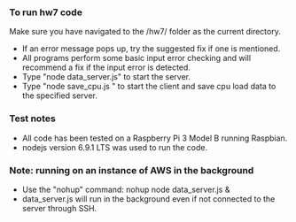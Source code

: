 ### To run hw7 code
Make sure you have navigated to the /hw7/ folder as the current directory.
* If an error message pops up, try the suggested fix if one is mentioned.
* All programs perform some basic input error checking and will recommend a fix if the input error is detected.  
* Type "node data_server.js" to start the server.
* Type "node save_cpu.js <IP address> <port>" to start the client and save cpu load data to the specified server.

### Test notes
* All code has been tested on a Raspberry Pi 3 Model B running Raspbian.
* nodejs version 6.9.1 LTS was used to run the code.

### Note: running on an instance of AWS in the background
* Use the "nohup" command: nohup node data_server.js &
* data_server.js will run in the background even if not connected to the server through SSH.
